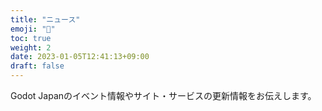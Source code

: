 ```yaml
---
title: "ニュース"
emoji: "📝"
toc: true
weight: 2
date: 2023-01-05T12:41:13+09:00
draft: false
---
```


Godot Japanのイベント情報やサイト・サービスの更新情報をお伝えします。

